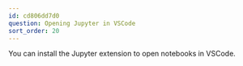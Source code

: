 ```yaml
---
id: cd806dd7d0
question: Opening Jupyter in VSCode
sort_order: 20
---
```


You can install the Jupyter extension to open notebooks in VSCode.